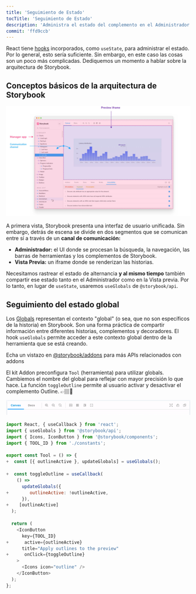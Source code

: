 ```yaml
---
title: 'Seguimiento de Estado'
tocTitle: 'Seguimiento de Estado'
description: 'Administra el estado del complemento en el Administrador y en la Vista Previa'
commit: 'ffd9ccb'
---
```


React tiene [hooks](https://reactjs.org/docs/hooks-state.html#gatsby-focus-wrapper) incorporados, como `useState`, para administrar el estado. Por lo general, esto sería suficiente. Sin embargo, en este caso las cosas son un poco más complicadas. Dediquemos un momento a hablar sobre la arquitectura de Storybook.

## Conceptos básicos de la arquitectura de Storybook

![](../../images/manager-preview.jpg)

A primera vista, Storybook presenta una interfaz de usuario unificada. Sin embargo, detrás de escena se divide en dos segmentos que se comunican entre sí a través de un **canal de comunicación:**

- **Administrador:** el UI donde se procesan la búsqueda, la navegación, las barras de herramientas y los complementos de Storybook.
- **Vista Previa:** un iframe donde se renderizan las historias.

Necesitamos rastrear el estado de alternancia **y al mismo tiempo** también compartir ese estado tanto en el Administrador como en la Vista previa. Por lo tanto, en lugar de `useState`, usaremos `useGlobals` de `@storybook/api`.

## Seguimiento del estado global

Los [Globals](https://storybook.js.org/docs/react/essentials/toolbars-and-globals/#globals) representan el contexto "global" (o sea, que no son específicos de la historia) en Storybook. Son una forma práctica de compartir información entre diferentes historias, complementos y decoradores. El hook `useGlobals` permite acceder a este contexto global dentro de la herramienta que se está creando.

<div class="aside">Echa un vistazo en <a href="https://storybook.js.org/docs/react/addons/addons-api">@storybook/addons</a> para más APIs relacionados con addons</div>

El kit Addon preconfigura `Tool` (herramienta) para utilizar globals. Cambiemos el nombre del global para reflejar con mayor precisión lo que hace. La función `toggleOutline` permite al usuario activar y desactivar el complemento Outline. 👉🏽🔘

![The tool track toggle state](../../images/track-state.gif)

```diff:title=src/Tool.js
import React, { useCallback } from 'react';
import { useGlobals } from '@storybook/api';
import { Icons, IconButton } from '@storybook/components';
import { TOOL_ID } from './constants';

export const Tool = () => {
+  const [{ outlineActive }, updateGlobals] = useGlobals();

+  const toggleOutline = useCallback(
    () =>
      updateGlobals({
+        outlineActive: !outlineActive,
      }),
+    [outlineActive]
  );

  return (
    <IconButton
      key={TOOL_ID}
+      active={outlineActive}
      title="Apply outlines to the preview"
+      onClick={toggleOutline}
    >
      <Icons icon="outline" />
    </IconButton>
  );
};
```
